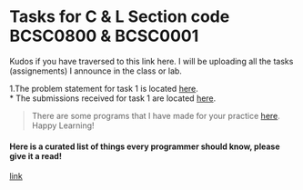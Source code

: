 # Tasks for C & L Section code BCSC0800 & BCSC0001
Kudos if you have traversed to this link here. I will be uploading all the tasks (assignements) I announce in the class or lab.  

1.The problem statement for task 1 is located [here](https://github.com/dbc2201/clbcTasks/blob/master/task1.md).  
	* The submissions received for task 1 are located [here](https://github.com/dbc2201/clbcTasks/blob/master/task1subs.md).  

> There are some programs that I have made for your practice [here](https://github.com/dbc2201/clbcTasks/blob/master/practice.md). Happy Learning!

#### Here is a curated list of things every programmer should know, please give it a read!  
[link](https://github.com/mtdvio/every-programmer-should-know)  


